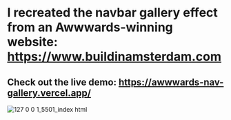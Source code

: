 # I recreated the navbar gallery effect from an Awwwards-winning website: https://www.buildinamsterdam.com

## Check out the live demo: https://awwwards-nav-gallery.vercel.app/

![127 0 0 1_5501_index html](https://github.com/user-attachments/assets/bf7665c8-537c-4f71-8bb8-2a724e78ba1e)
